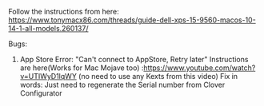 Follow the instructions from here: https://www.tonymacx86.com/threads/guide-dell-xps-15-9560-macos-10-14-1-all-models.260137/ 

Bugs: 
1. App Store Error: "Can't connect to AppStore, Retry later"
Instructions are here(Works for Mac Mojave too) :https://www.youtube.com/watch?v=UTIWyD1lqWY (no need to use any Kexts from this video)
Fix in words: Just need to regenerate the Serial number from Clover Configurator
